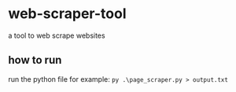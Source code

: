 # web-scraper-tool
a tool to web scrape websites

## how to run
run the python file for example: `py .\page_scraper.py > output.txt`
